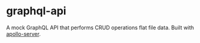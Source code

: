 # graphql-api

A mock GraphQL API that performs CRUD operations flat file data. Built with [apollo-server](https://github.com/apollographql/apollo-server/).


